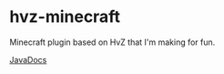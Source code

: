 # hvz-minecraft
Minecraft plugin based on HvZ that I'm making for fun.

[JavaDocs](https://cccfire.github.io/hvz-minecraft/)
